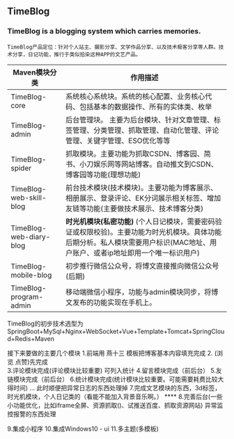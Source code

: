## TimeBlog
### TimeBlog is a blogging system which carries memories.
    TimeBlog产品定位：针对个人站主、摄影分享、文学作品分享、以及技术极客分享等人群。技术分享，日记功能，推行于类似拾染这种APP的文艺产品。

| Maven模块分类  |作用描述|
|---| ---|
|TimeBlog-core|  系统核心系统块。系统的核心配置、业务核心代码、包括基本的数据操作、所有的实体类、枚举 |
|TimeBlog-admin|后台管理块。 主要为后台模块、针对文章管理、标签管理、分类管理、抓取管理、自动化管理、评论管理、关键字管理、ESO优化等等 |
|TimeBlog-spider|抓取模块。主要功能为抓取CSDN、博客园、简书、小刀娱乐网等网站博客。自动推文到CSDN、博客园等功能(理想功能)|
|TimeBlog-web-skill-blog|前台技术模块(技术模块)。主要功能为博客展示、相册展示、登录评论、EK分词展示相关标签、增加友链等功能(主要做技术展示、技术博客分类)|
|TimeBlog-web-diary-blog|**时光机模块(私密功能)** (个人日记模块，需要密码验证或权限校验)。主要功能为时光机模块。具体功能后期分析。私人模块需要用户标识(MAC地址、用户账户、或者ip地址即用一个唯一标识用户)|
|TimeBlog-mobile-blog|初步推行微信公众号，将博文直接推向微信公众号(后期)|
|TimeBlog-program-admin|移动端微信小程序，功能与admin模块同步，将博文发布的功能实现在手机上。|

 TimeBlog的初步技术选型为SpringBoot+MySql+Nginx+WebSocket+Vue+Template+Tomcat+SpringCloud+Redis+Maven
 
 
 
接下来要做的主要几个模块
1.前端用 燕十三 模板把博客基本内容填充完成
2. (浏览 点赞)先完成  
3.评论模块完成(评论模块比较重要) 可列入统计
4.留言模块完成（前后台）
5.友链模块完成（前后台）
6.统计模块完成(统计模块比较重要。可能需要耗费比较大得时间)  ... 此时顺便把异常日志的东西处理掉
7.完成文艺模块的东西，3d标签，时光机模块，个人日记类的（看能不能加入背景音乐啊。）  ****
8.完善后台(一些小功能优化，比如iframe全屏、资源抓取()、试推送百度、抓取资源网站)  异常监控报警的东西处理

9.集成小程序
10.集成Windows10 - ui
11.多主题(多模板)